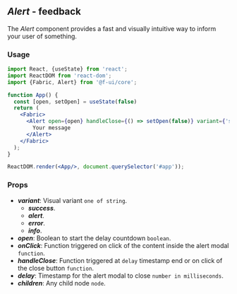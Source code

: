## *Alert* - feedback

The _Alert_ component provides a fast and visually intuitive way to inform your user of something.
### Usage

```jsx
import React, {useState} from 'react';
import ReactDOM from 'react-dom';
import {Fabric, Alert} from '@f-ui/core';

function App() {
  const [open, setOpen] = useState(false)
  return (
    <Fabric>
      <Alert open={open} handleClose={() => setOpen(false)} variant={'success'}>
        Your message
      </Alert>
    </Fabric>
  );
}

ReactDOM.render(<App/>, document.querySelector('#app'));
```

### Props
- ***variant***: Visual variant `one of string`.
  - ***success***.
  - ***alert***.
  - ***error***.
  - ***info***.
- ***open***: Boolean to start the delay countdown `boolean`.
- ***onClick***: Function triggered on click of the content inside the alert modal `function`.
- ***handleClose***: Function triggered at `delay` timestamp end or on click of the close button `function`.
- ***delay***: Timestamp for the alert modal to close `number in milliseconds`.
- ***children***: Any child node `node`.

